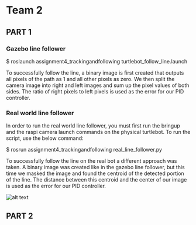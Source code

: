 # Team 2

## PART 1

### Gazebo line follower

$ roslaunch assignment4_trackingandfollowing turtlebot_follow_line.launch

To successfully follow the line, a binary image is first created that outputs all
pixels of the path as 1 and all other pixels as zero. We then split the camera image
into right and left images and sum up the pixel values of both sides. The ratio of 
right pixels to left pixels is used as the error for our PID controller.

### Real world line follower

In order to run the real world line follower, you must first run the bringup and
the raspi camera launch commands on the physical turtlebot. To run the script, use
the below command:

$ rosrun assignment4_trackingandfollowing real_line_follower.py

To successfully follow the line on the real bot a different approach was taken. A
binary image was created like in the gazebo line follower, but this time we masked
the image and found the centroid of the detected portion of the line. The distance
between this centroid and the center of our image is used as the error for our
PID controller.

![alt text](https://github.com/gbbyrd/Aue823_Spring22_Team1/blob/master/catkin_ws/src/assignment4_trackingandfollowing/line_follower_real.png?raw=true)

## PART 2

